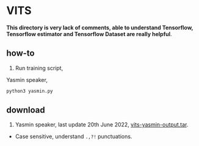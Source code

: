 # VITS

**This directory is very lack of comments, able to understand Tensorflow, Tensorflow estimator and Tensorflow Dataset are really helpful**.

## how-to

1. Run training script,

Yasmin speaker,

```bash
python3 yasmin.py
```

## download

1. Yasmin speaker, last update 20th June 2022, [vits-yasmin-output.tar](https://huggingface.co/huseinzol05/pretrained-vits/resolve/main/vits-yasmin-output.tar).

  - Case sensitive, understand `.,?!` punctuations.